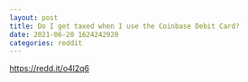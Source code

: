 ```yaml
--- 
layout: post 
title: Do I get taxed when I use the Coinbase Debit Card? 
date: 2021-06-20 1624242920 
categories: reddit 
--- 
```

https://redd.it/o4l2q6